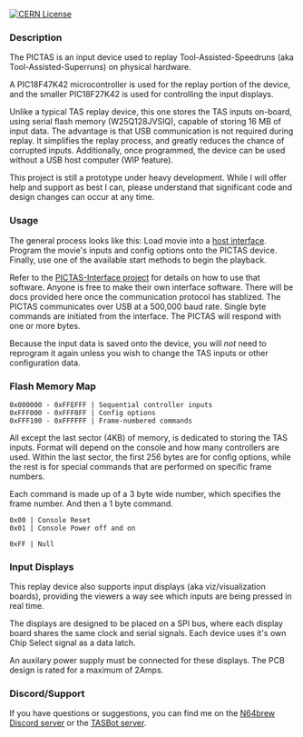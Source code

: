 [![CERN License](https://img.shields.io/badge/license-CERN%20OHL--W--V2-blue)](license/cern_ohl_w_v2.txt)
### Description
The PICTAS is an input device used to replay Tool-Assisted-Speedruns (aka Tool-Assisted-Superruns) on physical hardware.

A PIC18F47K42 microcontroller is used for the replay portion of the device, and the smaller PIC18F27K42 is used for controlling the input displays.

Unlike a typical TAS replay device, this one stores the TAS inputs on-board, using serial flash memory (W25Q128JVSIQ), capable of storing 16 MB of input data. The advantage is that USB communication is not required during replay. It simplifies the replay process, and greatly reduces the chance of corrupted inputs. Additionally, once programmed, the device can be used without a USB host computer (WIP feature).

This project is still a prototype under heavy development. While I will offer help and support as best I can, please understand that significant code and design changes can occur at any time.

### Usage
The general process looks like this: Load movie into a [host interface](https://github.com/bigbass1997/pictas-interface-rs). Program the movie's inputs and config options onto the PICTAS device. Finally, use one of the available start methods to begin the playback.

Refer to the [PICTAS-Interface project](https://github.com/bigbass1997/pictas-interface-rs) for details on how to use that software. Anyone is free to make their own interface software. There will be docs provided here once the communication protocol has stablized. The PICTAS communicates over USB at a 500,000 baud rate. Single byte commands are initiated from the interface. The PICTAS will respond with one or more bytes.

Because the input data is saved onto the device, you will _not_ need to reprogram it again unless you wish to change the TAS inputs or other configuration data.

### Flash Memory Map
```
0x000000 - 0xFFEFFF | Sequential controller inputs
0xFFF000 - 0xFFF0FF | Config options
0xFFF100 - 0xFFFFFF | Frame-numbered commands
```
All except the last sector (4KB) of memory, is dedicated to storing the TAS inputs. Format will depend on the console and how many controllers are used. Within the last sector, the first 256 bytes are for config options, while the rest is for special commands that are performed on specific frame numbers.

Each command is made up of a 3 byte wide number, which specifies the frame number. And then a 1 byte command.
```
0x00 | Console Reset
0x01 | Console Power off and on

0xFF | Null
```

### Input Displays
This replay device also supports input displays (aka viz/visualization boards), providing the viewers a way see which inputs are being pressed in real time.

The displays are designed to be placed on a SPI bus, where each display board shares the same clock and serial signals. Each device uses it's own Chip Select signal as a data latch.

An auxilary power supply must be connected for these displays. The PCB design is rated for a maximum of 2Amps.

### Discord/Support
If you have questions or suggestions, you can find me on the [N64brew Discord server](https://discord.gg/WqFgNWf) or the [TASBot server](https://discord.tas.bot/).
